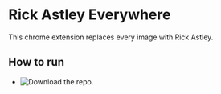 # Rick Astley Everywhere
This chrome extension replaces every image with Rick Astley.


## How to run
- ![Download the repo.](https://sites.northwestern.edu/researchcomputing/files/2021/05/github.png)

